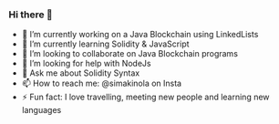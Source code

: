 ### Hi there 👋

- 🔭 I’m currently working on a Java Blockchain using LinkedLists
- 🌱 I’m currently learning Solidity & JavaScript
- 👯 I’m looking to collaborate on Java Blockchain programs
- 🤔 I’m looking for help with NodeJs
- 💬 Ask me about Solidity Syntax
- 📫 How to reach me: @simakinola on Insta
- ⚡ Fun fact: I love travelling, meeting new people and learning new languages 

